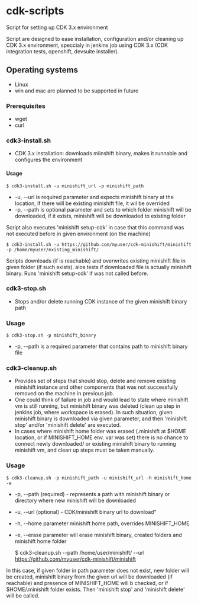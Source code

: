 # cdk-scripts

Script for setting up CDK 3.x environment

Script are designed to ease installation, configuration and/or cleaning up CDK 3.x environment, speccialy in jenkins job using CDK 3.x (CDK integration tests, openshift, devsuite installer).

## Operating systems
* Linux
* win and mac are planned to be supported in future

### Prerequisites

* wget
* curl

### cdk3-install.sh

* CDK 3.x installation: downloads miinshift binary, makes it runnable and configures the environment

#### Usage

    $ cdk3-install.sh -u minishift_url -p minishift_path
* -u, --url is required parameter and expects minishift binary at the location, if there will be existing minishift file, it wil be overrided
* -p, --path is optional parameter and sets to which folder minishift will be downloaded, if it exists, minishift will be downloaded to existing folder

Script also executes 'minishift setup-cdk' in case that this command was not executed before in given environment (on the machine)

    $ cdk3-install.sh -u https://github.com/myuser/cdk-minishift/minishift -p /home/myuser/existing_minishift/
    
Scripts downloads (if is reachable) and overwrites existing minishift file in given folder (if such exists). alos tests if downloaded file is actually minishift binary. Runs 'minishift setup-cdk' if was not called before.

### cdk3-stop.sh

* Stops and/or delete running CDK instance of the given minishift binary path

### Usage

    $ cdk3-stop.sh -p minishift_binary
* -p, --path is a required parameter that contains path to minishift binary file

### cdk3-cleanup.sh

* Provides set of steps that should stop, delete and remove existing minishift instance and other components that was not successfully removed on the machine in previous job. 
* One could think of failure in job and would lead to state where minishift vm is still running, but minishift binary was deleted (clean up step in jenkins job, where workspace is erased).
In such situation, given minishift binary is downloaded via given parameter, and then 'minishift stop' and/or 'minishift delete' are executed. 
* In cases where minishift home folder was erased (.minishift at $HOME location, or if MINISHIFT_HOME env. var was set) there is no chance to connect newly downloaded/ or existing minishift binary to running minishift vm, and clean up steps must be taken manually.

### Usage

    $ cdk3-cleanup.sh -p minishift_path -u minishift_url -h minishift_home -e
* -p, --path (required) - represents a path with minishift binary or directory where new minishift will be downloaded
* -u, --url (optional) - CDK/minishift binary url to download"
* -h, --home parameter minishift home path, overrides MINISHIFT_HOME
* -e, --erase parameter will erase minishift binary, created folders and minishift home folder

    $ cdk3-cleanup.sh --path /home/user/minishift/ --url https://github.com/myuser/cdk-minishift/minishift
    
In this case, if given folder in path parameter does not exist, new folder will be created, minishift binary from the given url will be downloaded (if reachable) and presence of MINISHIFT_HOME will b checked, or if $HOME/.minishift folder exists. Then 'minishift stop' and 'minishift delete' will be called.
